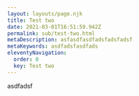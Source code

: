 ```yaml
---
layout: layouts/page.njk
title: Test two
date: 2021-03-01T16:51:59.942Z
permalink: sub/test-two.html
metaDescription: asfasdfasdfadsfadsfadsf
metaKeywords: asdfadsfasdfads
eleventyNavigation:
  order: 0
  key: Test two
---
```

asdfadsf